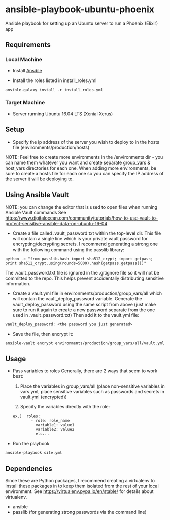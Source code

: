 # ansible-playbook-ubuntu-phoenix
Ansible playbook for setting up an Ubuntu server to run a Phoenix (Elixir) app


## Requirements

### Local Machine
* Install [Ansible](http://docs.ansible.com/ansible/latest/intro_installation.html)

* Install the roles listed in install_roles.yml
```
ansible-galaxy install -r install_roles.yml
```

### Target Machine
* Server running Ubuntu 16.04 LTS (Xenial Xerus)


## Setup

* Specify the ip address of the server you wish to deploy to in the hosts file (environments/production/hosts)

NOTE: Feel free to create more environments in the /environments dir - you can name them whatever you want and create separate group_vars & host_vars directories for each one. When adding more environments, be sure to create a hosts file for each one so you can specify the IP address of the server it will be deploying to.

## Using Ansible Vault
NOTE: you can change the editor that is used to open files when running Ansible Vault commands 
See https://www.digitalocean.com/community/tutorials/how-to-use-vault-to-protect-sensitive-ansible-data-on-ubuntu-16-04

* Create a file called .vault_password.txt within the top-level dir. This file will contain a single line which is your private vault password for encrypting/decrypting secrets. I recommend generating a strong one with the following command using the passlib library:
```
python -c "from passlib.hash import sha512_crypt; import getpass; print sha512_crypt.using(rounds=5000).hash(getpass.getpass())"
```
The .vault_password.txt file is ignored in the .gitignore file so it will not be committed to the repo. This helps prevent accidentally distributing sensitive information.

* Create a vault.yml file in environments/production/group_vars/all which will contain the vault_deploy_password variable. Generate the vault_deploy_password using the same script from above (just make sure to run it again to create a new password separate from the one used in .vault_password.txt) Then add it to the vault.yml file:
```
vault_deploy_password: <the password you just generated>
```

* Save the file, then encrypt it:
```
ansible-vault encrypt environments/production/group_vars/all/vault.yml
```

## Usage
* Pass variables to roles
  Generally, there are 2 ways that seem to work best:
  1. Place the variables in group_vars/all (place non-sensitive variables in vars.yml, place sensitive variables such as passwords and secrets in vault.yml (encrypted))

  2. Specify the variables directly with the role:
  ```
  ex.)  roles:
          - role: role_name
            variable1: value1
            variable2: value2
            etc...
  ```
  
* Run the playbook
```
ansible-playbook site.yml
```


## Dependencies
Since these are Python packages, I recommend creating a virtualenv to install these packages in to keep them isolated from the rest of your local environment. See https://virtualenv.pypa.io/en/stable/ for details about virtualenv.

* ansible
* passlib (for generating strong passwords via the command line)